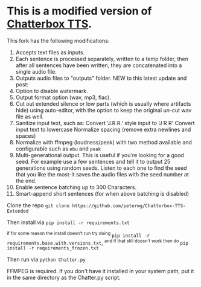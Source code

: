 # This is a modified version of [Chatterbox TTS](https://huggingface.co/ResembleAI/chatterbox).

This fork has the following modifications:
1. Accepts text files as inputs.
2. Each sentence is processed separately, written to a temp folder, then after all sentences have been written, they are concatenated into a single audio file.
3. Outputs audio files to "outputs" folder.
NEW to this latest update and post:
4. Option to disable watermark.
5. Output format option (wav, mp3, flac).
6. Cut out extended silence or low parts (which is usually where artifacts hide) using auto-editor, with the option to keep the original un-cut wav file as well.
7. Sanitize input text, such as:
         Convert 'J.R.R.' style input to 'J R R'
         Convert input text to lowercase
         Normalize spacing (remove extra newlines and spaces)
8. Normalize with ffmpeg (loudness/peak) with two method available and configurable such as `ebu` and `peak`
9. Multi-generational output. This is useful if you're looking for a good seed. For example use a few sentences and tell it to output 25 generations using random seeds. Listen to each one to find the seed that you like the most-it saves the audio files with the seed number at the end.
10. Enable sentence batching up to 300 Characters.
11. Smart-append short sentences (for when above batching is disabled)

Clone the repo
`git clone https://github.com/petermg/Chatterbox-TTS-Extended`

Then install via
`pip install -r requirements.txt`  

<sup> if for some reason the install doesn't run try doing </sup> `pip install -r requirements.base.with.versions.txt`, 
<sup> and if that still doesn't work then do </sup> `pip install -r requirements_frozen.txt`

Then run via
`python Chatter.py`


FFMPEG is required. If you don't have it installed in your system path, put it in the same directory as the Chatter.py script.
